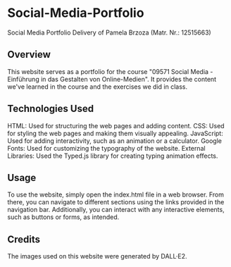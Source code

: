 # Social-Media-Portfolio
Social Media Portfolio Delivery of Pamela Brzoza (Matr. Nr.: 12515663)

## Overview
This website serves as a portfolio for the course "09571 Social Media - Einführung in das Gestalten von Online-Medien". It provides the content we've learned in the course and the exercises we did in class.
## Technologies Used

HTML: Used for structuring the web pages and adding content.
CSS: Used for styling the web pages and making them visually appealing.
JavaScript: Used for adding interactivity, such as an animation or a calculator.
Google Fonts: Used for customizing the typography of the website.
External Libraries: Used the Typed.js library for creating typing animation effects.

## Usage

To use the website, simply open the index.html file in a web browser. From there, you can navigate to different sections using the links provided in the navigation bar. Additionally, you can interact with any interactive elements, such as buttons or forms, as intended.

## Credits
The images used on this website were generated by DALL·E2.
